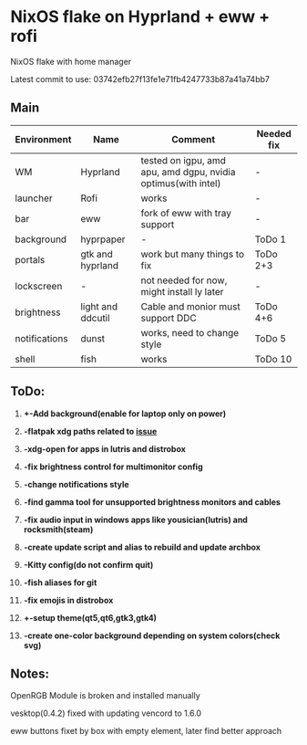 # NixOS flake on Hyprland + eww + rofi

NixOS flake with home manager

Latest commit to use: 03742efb27f13fe1e71fb4247733b87a41a74bb7

## Main
| Environment | Name | Comment | Needed fix |
|-----|-----|-----|-----|
| WM | Hyprland | tested on igpu, amd apu, amd dgpu, nvidia optimus(with intel) | - |
| launcher | Rofi | works | - |
| bar | eww | fork of eww with tray support | - |
| background | hyprpaper | - | ToDo 1 |
| portals | gtk and hyprland | work but many things to fix | ToDo 2+3 |
| lockscreen | - | not needed for now, might install ly later | - |
| brightness | light and ddcutil | Cable and monior must support DDC | ToDo 4+6 |
| notifications | dunst | works, need to change style | ToDo 5 |
| shell | fish | works | ToDo 10 |

## ToDo:

1. **+-Add background(enable for laptop only on power)**

2. **-flatpak xdg paths related to [issue](https://github.com/flatpak/xdg-desktop-portal-gtk/issues/440)**  

3. **-xdg-open for apps in lutris and distrobox**

4. **-fix brightness control for multimonitor config**

5. **-change notifications style**

6. **-find gamma tool for unsupported brightness monitors and cables**

7. **-fix audio input in windows apps like yousician(lutris) and rocksmith(steam)**

8. **-create update script and alias to rebuild and update archbox**

9. **-Kitty config(do not confirm quit)**

10. **-fish aliases for git**

11. **-fix emojis in distrobox**

12. **+-setup theme(qt5,qt6,gtk3,gtk4)**

13. **-create one-color background depending on system colors(check svg)**

## Notes:

OpenRGB Module is broken and installed manually

vesktop(0.4.2) fixed with updating vencord to 1.6.0

eww buttons fixet by box with empty element, later find better approach

